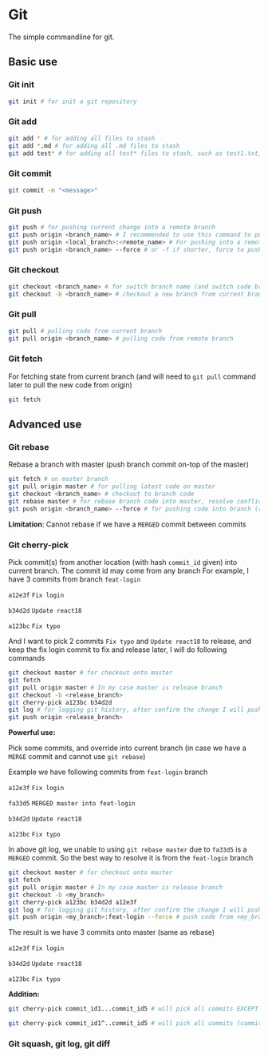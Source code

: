 # Git

The simple commandline for git.

## Basic use

### Git init
```sh
git init # for init a git repository
```

### Git add
```sh
git add * # for adding all files to stash
git add *.md # for adding all .md files to stash
git add test* # for adding all test* files to stash, such as test1.txt, test-case.js,...
```

### Git commit
```sh
git commit -m "<message>"
```

### Git push
```sh
git push # for pushing current change into a remote branch
git push origin <branch_name> # I recommended to use this command to push into a target remote branch
git push origin <local_branch>:<remote_name> # For pushing into a remote branch from a difference local branch name
git push origin <branch_name> --force # or -f if shorter, force to push the change into remote branch (will override history) 
```

### Git checkout
```sh
git checkout <branch_name> # for switch branch name (and switch code branch, or set to remote code if matching branch name)
git checkout -b <branch_name> # checkout a new branch from current branch
```

### Git pull
```sh
git pull # pulling code from current branch
git pull origin <branch_name> # pulling code from remote branch
```

### Git fetch

For fetching state from current branch (and will need to `git pull` command later to pull the new code from origin)
```sh
git fetch
```

## Advanced use

### Git rebase

Rebase a branch with master (push branch commit on-top of the master)
```sh
git fetch # on master branch
git pull origin master # for pulling latest code on master
git checkout <branch_name> # checkout to branch code
git rebase master # for rebase branch code into master, resolve conflict if present
git push origin <branch_name> --force # for pushing code into branch (rewrite history), or -f for shorter
```

__Limitation__: Cannot rebase if we have a `MERGED` commit between commits

### Git cherry-pick

Pick commit(s) from another location (with hash `commit_id` given) into current branch. The commit id may come from any branch
For example, I have 3 commits from branch `feat-login`

`a12e3f` `Fix login`

`b34d2d` `Update react18`

`a123bc` `Fix typo`

And I want to pick 2 commits `Fix typo` and `Update react18` to release, and keep the fix login commit to fix and release later, I will do following commands
```sh
git checkout master # for checkout onto master
git fetch
git pull origin master # In my case master is release branch
git checkout -b <release_branch>
git cherry-pick a123bc b34d2d
git log # for logging git history, after confirm the change I will push it into release branch
git push origin <release_branch>
```
__Powerful use:__

Pick some commits, and override into current branch (in case we have a `MERGE` commit and cannot use `git rebase`)

Example we have following commits from `feat-login` branch

`a12e3f` `Fix login`

`fa33d5` `MERGED master into feat-login`

`b34d2d` `Update react18`

`a123bc` `Fix typo`

In above git log, we unable to using `git rebase master` due to `fa33d5` is a `MERGED` commit. So the best way to resolve it is from the `feat-login` branch
```sh
git checkout master # for checkout onto master
git fetch
git pull origin master # In my case master is release branch
git checkout -b <my_branch>
git cherry-pick a123bc b34d2d a12e3f
git log # for logging git history, after confirm the change I will push it into release branch
git push origin <my_branch>:feat-login --force # push code from <my_branch> into remote branch feat-login
```

The result is we have 3 commits onto master (same as rebase)

`a12e3f` `Fix login`

`b34d2d` `Update react18`

`a123bc` `Fix typo`

__Addition:__
```sh
git cherry-pick commit_id1...commit_id5 # will pick all commits EXCEPT `commit_id1` (commit_id2 commit_id3 commit_id4 commit_id5)
```

```sh
git cherry-pick commit_id1^..commit_id5 # will pick all commits (commit_id1 commit_id2 commit_id3 commit_id4 commit_id5)
```

### Git squash, git log, git diff
